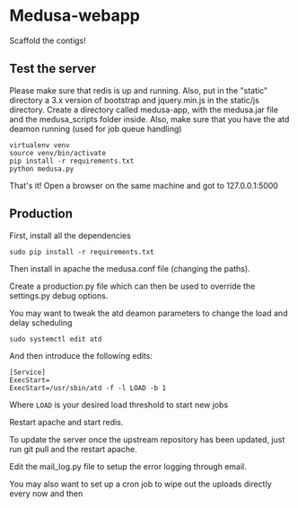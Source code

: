 Medusa-webapp
=============

Scaffold the contigs!

Test the server
---------------

Please make sure that redis is up and running.
Also, put in the "static" directory a 3.x version of bootstrap and jquery.min.js in the static/js directory.
Create a directory called medusa-app, with the medusa.jar file and the medusa_scripts folder inside.
Also, make sure that you have the atd deamon running (used for job queue handling)

    virtualenv venv
    source venv/bin/activate
    pip install -r requirements.txt
    python medusa.py

That's it! Open a browser on the same machine and got to 127.0.0.1:5000

Production
----------

First, install all the dependencies

    sudo pip install -r requirements.txt

Then install in apache the medusa.conf file (changing the paths).

Create a production.py file which can then be used to override the settings.py debug options.

You may want to tweak the atd deamon parameters to change the load and delay scheduling

    sudo systemctl edit atd

And then introduce the following edits:

    [Service]
    ExecStart=
    ExecStart=/usr/sbin/atd -f -l LOAD -b 1

Where `LOAD` is your desired load threshold to start new jobs

Restart apache and start redis.

To update the server once the upstream repository has been updated, just run git pull and the restart apache.

Edit the mail_log.py file to setup the error logging through email.

You may also want to set up a cron job to wipe out the uploads directly every now and then
